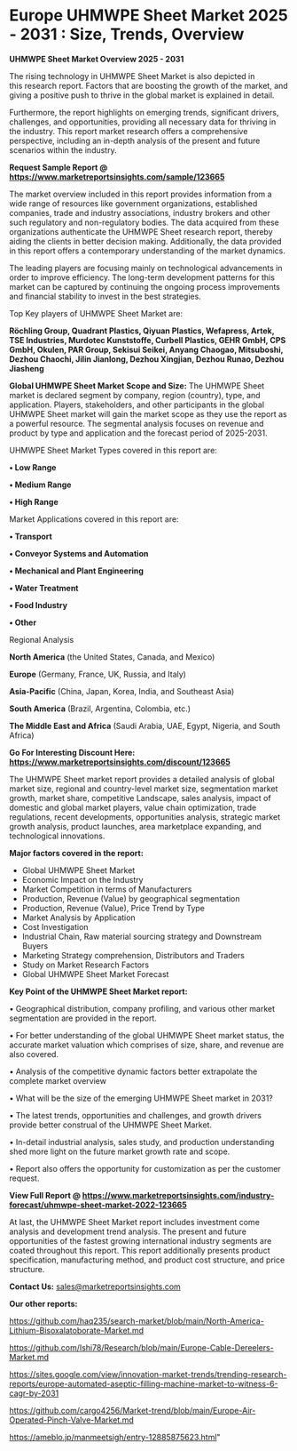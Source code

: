 # Europe UHMWPE Sheet Market 2025 - 2031 : Size, Trends, Overview

<Strong> UHMWPE Sheet Market Overview 2025 - 2031</strong>

The rising technology in UHMWPE Sheet Market is also depicted in this research report. Factors that are boosting the growth of the market, and giving a positive push to thrive in the global market is explained in detail.

Furthermore, the report highlights on emerging trends, significant drivers, challenges, and opportunities, providing all necessary data for thriving in the industry. This report market research offers a comprehensive perspective, including an in-depth analysis of the present and future scenarios within the industry.

<strong>Request Sample Report @ <a href=https://www.marketreportsinsights.com/sample/123665>https://www.marketreportsinsights.com/sample/123665</a></strong>

The market overview included in this report provides information from a wide range of resources like government organizations, established companies, trade and industry associations, industry brokers and other such regulatory and non-regulatory bodies. The data acquired from these organizations authenticate the UHMWPE Sheet research report, thereby aiding the clients in better decision making. Additionally, the data provided in this report offers a contemporary understanding of the market dynamics.

The leading players are focusing mainly on technological advancements in order to improve efficiency. The long-term development patterns for this market can be captured by continuing the ongoing process improvements and financial stability to invest in the best strategies.

Top Key players of UHMWPE Sheet Market are:

<strong>Röchling Group, Quadrant Plastics, Qiyuan Plastics, Wefapress, Artek, TSE Industries, Murdotec Kunststoffe, Curbell Plastics, GEHR GmbH, CPS GmbH, Okulen, PAR Group, Sekisui Seikei, Anyang Chaogao, Mitsuboshi, Dezhou Chaochi, Jilin Jianlong, Dezhou Xingjian, Dezhou Runao, Dezhou Jiasheng</strong>

<strong><b>Global UHMWPE Sheet Market Scope and Size:</b></strong>
The UHMWPE Sheet market is declared segment by company, region (country), type, and application. Players, stakeholders, and other participants in the global UHMWPE Sheet market will gain the market scope as they use the report as a powerful resource. The segmental analysis focuses on revenue and product by type and application and the forecast period of 2025-2031.

UHMWPE Sheet Market Types covered in this report are:

<strong>• Low Range

• Medium Range

• High Range</strong>

Market Applications covered in this report are:

<strong>• Transport

• Conveyor Systems and Automation

• Mechanical and Plant Engineering

• Water Treatment

• Food Industry

• Other</strong> 

Regional Analysis

<strong>North America</strong> (the United States, Canada, and Mexico)

<strong>Europe</strong> (Germany, France, UK, Russia, and Italy)

<strong>Asia-Pacific</strong> (China, Japan, Korea, India, and Southeast Asia)

<strong>South America</strong> (Brazil, Argentina, Colombia, etc.)

<strong>The Middle East and Africa</strong> (Saudi Arabia, UAE, Egypt, Nigeria, and South Africa)

<strong>Go For Interesting Discount Here: <a href=https://www.marketreportsinsights.com/discount/123665>https://www.marketreportsinsights.com/discount/123665</a></strong>

The UHMWPE Sheet market report provides a detailed analysis of global market size, regional and country-level market size, segmentation market growth, market share, competitive Landscape, sales analysis, impact of domestic and global market players, value chain optimization, trade regulations, recent developments, opportunities analysis, strategic market growth analysis, product launches, area marketplace expanding, and technological innovations.

<strong><b>Major factors covered in the report:</b></strong>
<ul>
  <li>Global UHMWPE Sheet Market </li>
  <li>Economic Impact on the Industry</li>
  <li>Market Competition in terms of Manufacturers</li>
  <li>Production, Revenue (Value) by geographical segmentation</li>
  <li>Production, Revenue (Value), Price Trend by Type</li>
  <li>Market Analysis by Application</li>
  <li>Cost Investigation</li>
  <li>Industrial Chain, Raw material sourcing strategy and Downstream Buyers</li>
  <li>Marketing Strategy comprehension, Distributors and Traders</li>
  <li>Study on Market Research Factors</li>
  <li>Global UHMWPE Sheet Market Forecast</li>
</ul>

<strong><b>Key Point of the UHMWPE Sheet Market report:</b></strong>

• Geographical distribution, company profiling, and various other market segmentation are provided in the report.

• For better understanding of the global UHMWPE Sheet market status, the accurate market valuation which comprises of size, share, and revenue are also covered.

• Analysis of the competitive dynamic factors better extrapolate the complete market overview

• What will be the size of the emerging UHMWPE Sheet market in 2031?

• The latest trends, opportunities and challenges, and growth drivers provide better construal of the UHMWPE Sheet Market.

• In-detail industrial analysis, sales study, and production understanding shed more light on the future market growth rate and scope.

• Report also offers the opportunity for customization as per the customer request.

<strong><b>View Full Report @ <a href=https://www.marketreportsinsights.com/industry-forecast/uhmwpe-sheet-market-2022-123665>https://www.marketreportsinsights.com/industry-forecast/uhmwpe-sheet-market-2022-123665</a></b></strong>


At last, the UHMWPE Sheet Market report includes investment come analysis and development trend analysis. The present and future opportunities of the fastest growing international industry segments are coated throughout this report. This report additionally presents product specification, manufacturing method, and product cost structure, and price structure.

<strong>Contact Us:</strong>
sales@marketreportsinsights.com

<strong>Our other reports:</strong>

<a href=https://github.com/haq235/search-market/blob/main/North-America-Lithium-Bisoxalatoborate-Market.md>https://github.com/haq235/search-market/blob/main/North-America-Lithium-Bisoxalatoborate-Market.md</a>

<a href=https://github.com/Ishi78/Research/blob/main/Europe-Cable-Dereelers-Market.md>https://github.com/Ishi78/Research/blob/main/Europe-Cable-Dereelers-Market.md</a>

<a href=https://sites.google.com/view/innovation-market-trends/trending-research-reports/europe-automated-aseptic-filling-machine-market-to-witness-6-cagr-by-2031>https://sites.google.com/view/innovation-market-trends/trending-research-reports/europe-automated-aseptic-filling-machine-market-to-witness-6-cagr-by-2031</a>

<a href=https://github.com/cargo4256/Market-trend/blob/main/Europe-Air-Operated-Pinch-Valve-Market.md>https://github.com/cargo4256/Market-trend/blob/main/Europe-Air-Operated-Pinch-Valve-Market.md</a>

<a href=https://ameblo.jp/manmeetsigh/entry-12885875623.html>https://ameblo.jp/manmeetsigh/entry-12885875623.html</a>"
